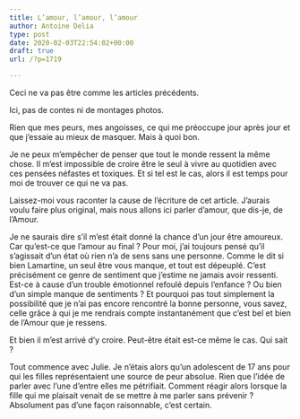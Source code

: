 ```yaml
---
title: L’amour, l’amour, l’amour
author: Antoine Delia
type: post
date: 2020-02-03T22:54:02+00:00
draft: true
url: /?p=1719

---
```

Ceci ne va pas être comme les articles précédents.

Ici, pas de contes ni de montages photos.

Rien que mes peurs, mes angoisses, ce qui me préoccupe jour après jour et que j&#8217;essaie au mieux de masquer. Mais à quoi bon.

Je ne peux m&#8217;empêcher de penser que tout le monde ressent la même chose. Il m&#8217;est impossible de croire être le seul à vivre au quotidien avec ces pensées néfastes et toxiques. Et si tel est le cas, alors il est temps pour moi de trouver ce qui ne va pas.

Laissez-moi vous raconter la cause de l&#8217;écriture de cet article. J&#8217;aurais voulu faire plus original, mais nous allons ici parler d&#8217;amour, que dis-je, de l&#8217;Amour.

Je ne saurais dire s&#8217;il m&#8217;est était donné la chance d&#8217;un jour être amoureux. Car qu&#8217;est-ce que l&#8217;amour au final ? Pour moi, j&#8217;ai toujours pensé qu&#8217;il s&#8217;agissait d&#8217;un état où rien n&#8217;a de sens sans une personne. Comme le dit si bien Lamartine, un seul être vous manque, et tout est dépeuplé. C&#8217;est précisément ce genre de sentiment que j&#8217;estime ne jamais avoir ressenti. Est-ce à cause d&#8217;un trouble émotionnel refoulé depuis l&#8217;enfance ? Ou bien d&#8217;un simple manque de sentiments ? Et pourquoi pas tout simplement la possibilité que je n&#8217;ai pas encore rencontré la bonne personne, vous savez, celle grâce à qui je me rendrais compte instantanément que c&#8217;est bel et bien de l&#8217;Amour que je ressens.

Et bien il m&#8217;est arrivé d&#8217;y croire. Peut-être était est-ce même le cas. Qui sait ?

Tout commence avec Julie. Je n&#8217;étais alors qu&#8217;un adolescent de 17 ans pour qui les filles représentaient une source de peur absolue. Rien que l&#8217;idée de parler avec l&#8217;une d&#8217;entre elles me pétrifiait. Comment réagir alors lorsque la fille qui me plaisait venait de se mettre à me parler sans prévenir ? Absolument pas d&#8217;une façon raisonnable, c&#8217;est certain.